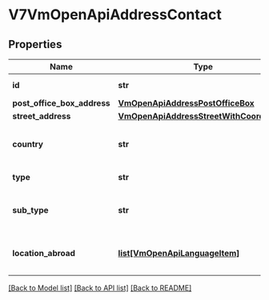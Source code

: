 # V7VmOpenApiAddressContact

## Properties
Name | Type | Description | Notes
------------ | ------------- | ------------- | -------------
**id** | **str** | Gets or sets the identifier. | [optional] 
**post_office_box_address** | [**VmOpenApiAddressPostOfficeBox**](VmOpenApiAddressPostOfficeBox.md) |  | [optional] 
**street_address** | [**VmOpenApiAddressStreetWithCoordinates**](VmOpenApiAddressStreetWithCoordinates.md) |  | [optional] 
**country** | **str** | Country code (ISO 3166-1 alpha-2), for example FI. | [optional] 
**type** | **str** | Address type, Postal. | [optional] 
**sub_type** | **str** | Address sub type, Street, PostOfficeBox or Abroad. | [optional] 
**location_abroad** | [**list[VmOpenApiLanguageItem]**](VmOpenApiLanguageItem.md) | Localized list of foreign address information. | [optional] 

[[Back to Model list]](../README.md#documentation-for-models) [[Back to API list]](../README.md#documentation-for-api-endpoints) [[Back to README]](../README.md)

